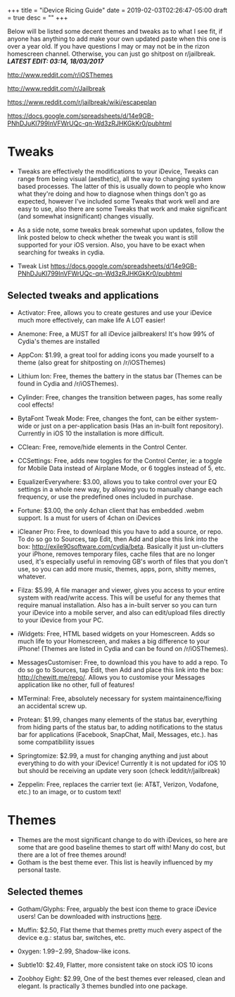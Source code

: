 +++
title = "iDevice Ricing Guide"
date = 2019-02-03T02:26:47-05:00
draft = true
desc = ""
+++

Below will be listed some decent themes and tweaks as to what I see fit, if anyone has anything to add make your own updated paste when this one is over a year old. If you have questions I may or may not be in the rizon homescreen channel. Otherwise, you can just go shitpost on r/jailbreak.
***LATEST EDIT: 03:14, 18/03/2017***

http://www.reddit.com/r/iOSThemes

http://www.reddit.com/r/Jailbreak

https://www.reddit.com/r/jailbreak/wiki/escapeplan

https://docs.google.com/spreadsheets/d/14e9GB-PNhDJuKI799InVFWrUQc-qn-Wd3zRJHKGkKr0/pubhtml

# Tweaks

- Tweaks are effectively the modifications to your iDevice, Tweaks can range from being visual (aesthetic), all the way to changing system based processes. The latter of this is usually down to people who know what they're doing and how to diagnose when things don't go as expected, however I've included some Tweaks that work well and are easy to use, also there are some Tweaks that work and make significant (and somewhat insignificant) changes visually.

- As a side note, some tweaks break somewhat upon updates, follow the link posted below to check whether the tweak you want is still supported for your iOS version. Also, you have to be exact when searching for tweaks in cydia.

- Tweak List
https://docs.google.com/spreadsheets/d/14e9GB-PNhDJuKI799InVFWrUQc-qn-Wd3zRJHKGkKr0/pubhtml

## Selected tweaks and applications

- Activator: Free, allows you to create gestures and use your iDevice much more effectively, can make life A LOT easier!

- Anemone: Free, a MUST for all iDevice jailbreakers! It's how 99% of Cydia's themes are installed

- AppCon: $1.99, a great tool for adding icons you made yourself to a theme (also great for shitposting on /r/iOSThemes)

- Lithium Ion: Free, themes the battery in the status bar (Themes can be found in Cydia and /r/iOSThemes).

- Cylinder: Free, changes the transition between pages, has some really cool effects!

- BytaFont Tweak Mode: Free, changes the font, can be either system-wide or just on a per-application basis (Has an in-built font repository). Currently in iOS 10 the installation is more difficult.

- CClean: Free, remove/hide elements in the Control Center.

- CCSettings: Free, adds new toggles for the Control Center, ie: a toggle for Mobile Data instead of Airplane Mode, or 6 toggles instead of 5, etc.

- EqualizerEverywhere: $3.00, allows you to take control over your EQ settings in a whole new way, by allowing you to manually change each frequency, or use the predefined ones included in purchase.

- Fortune: $3.00, the only 4chan client that has embedded .webm support. Is a must for users of 4chan on iDevices

- iCleaner Pro: Free, to download this you have to add a source, or repo. To do so go to Sources, tap Edit, then Add and place this link into the box: http://exile90software.com/cydia/beta.
Basically it just un-clutters your iPhone, removes temporary files, cache files that are no longer used, it's especially useful in removing GB's worth of files that you don't use, so you can add more music, themes, apps, porn, shitty memes, whatever.

- Filza: $5.99, A file manager and viewer, gives you access to your entire system with read/write access. This will be useful for any themes that require manual installation. Also has a in-built server so you can turn your iDevice into a mobile server, and also can edit/upload files directly to your iDevice from your PC.

- iWidgets: Free, HTML based widgets on your Homescreen. Adds so much life to your Homescreen, and makes a big difference to your iPhone! (Themes are listed in Cydia and can be found on /r/iOSThemes).

- MessagesCustomiser: Free, to download this you have to add a repo. To do so go to Sources, tap Edit, then Add and place this link into the box: http://chewitt.me/repo/. Allows you to customise your Messages application like no other, full of features!

- MTerminal: Free, absolutely necessary for system maintainence/fixing an accidental screw up.

- Protean: $1.99, changes many elements of the status bar, everything from hiding parts of the status bar, to adding notifications to the status bar for applications (Facebook, SnapChat, Mail, Messages, etc.). has some compatibiliity issues

- Springtomize: $2.99, a must for changing anything and just about everything to do with your iDevice! Currently it is not updated for iOS 10 but should be receiving an update very soon (check leddit/r/jailbreak)

- Zeppelin: Free, replaces the carrier text (ie: AT&T, Verizon, Vodafone, etc.) to an image, or to custom text!

# Themes
- Themes are the most significant change to do with iDevices, so here are some that are good baseline themes to start off with! Many do cost, but there are a lot of free themes around!
- Gotham is the best theme ever. This list is heavily influenced by my personal taste.

## Selected themes

- Gotham/Glyphs: Free, arguably the best icon theme to grace iDevice users! Can be downloaded with instructions [here](https://www.reddit.com/r/iOSthemes/comments/2bwp18/gotham_theme_395_icons_every_one_i_could_find/).

- Muffin: $2.50, Flat theme that themes pretty much every aspect of the device e.g.: status bar, switches, etc.

- 0xygen: $1.99-$2.99, Shadow-like icons.

- Subtle10: $2.49, Flatter, more consistent take on stock iOS 10 icons

- Zoobhoy Eight: $2.99, One of the best themes ever released, clean and elegant. Is practically 3 themes bundled into one package.


